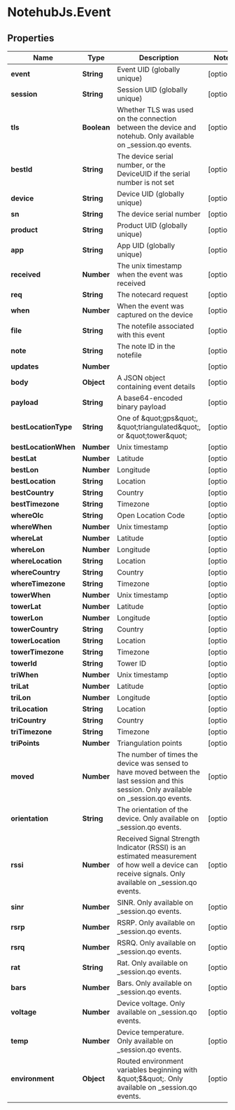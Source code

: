 # NotehubJs.Event

## Properties

| Name                 | Type        | Description                                                                                                                                            | Notes      |
| -------------------- | ----------- | ------------------------------------------------------------------------------------------------------------------------------------------------------ | ---------- |
| **event**            | **String**  | Event UID (globally unique)                                                                                                                            | [optional] |
| **session**          | **String**  | Session UID (globally unique)                                                                                                                          | [optional] |
| **tls**              | **Boolean** | Whether TLS was used on the connection between the device and notehub. Only available on \_session.qo events.                                          | [optional] |
| **bestId**           | **String**  | The device serial number, or the DeviceUID if the serial number is not set                                                                             | [optional] |
| **device**           | **String**  | Device UID (globally unique)                                                                                                                           | [optional] |
| **sn**               | **String**  | The device serial number                                                                                                                               | [optional] |
| **product**          | **String**  | Product UID (globally unique)                                                                                                                          | [optional] |
| **app**              | **String**  | App UID (globally unique)                                                                                                                              | [optional] |
| **received**         | **Number**  | The unix timestamp when the event was received                                                                                                         | [optional] |
| **req**              | **String**  | The notecard request                                                                                                                                   | [optional] |
| **when**             | **Number**  | When the event was captured on the device                                                                                                              | [optional] |
| **file**             | **String**  | The notefile associated with this event                                                                                                                | [optional] |
| **note**             | **String**  | The note ID in the notefile                                                                                                                            | [optional] |
| **updates**          | **Number**  |                                                                                                                                                        | [optional] |
| **body**             | **Object**  | A JSON object containing event details                                                                                                                 | [optional] |
| **payload**          | **String**  | A base64-encoded binary payload                                                                                                                        | [optional] |
| **bestLocationType** | **String**  | One of \&quot;gps\&quot;, \&quot;triangulated\&quot;, or \&quot;tower\&quot;                                                                           | [optional] |
| **bestLocationWhen** | **Number**  | Unix timestamp                                                                                                                                         | [optional] |
| **bestLat**          | **Number**  | Latitude                                                                                                                                               | [optional] |
| **bestLon**          | **Number**  | Longitude                                                                                                                                              | [optional] |
| **bestLocation**     | **String**  | Location                                                                                                                                               | [optional] |
| **bestCountry**      | **String**  | Country                                                                                                                                                | [optional] |
| **bestTimezone**     | **String**  | Timezone                                                                                                                                               | [optional] |
| **whereOlc**         | **String**  | Open Location Code                                                                                                                                     | [optional] |
| **whereWhen**        | **Number**  | Unix timestamp                                                                                                                                         | [optional] |
| **whereLat**         | **Number**  | Latitude                                                                                                                                               | [optional] |
| **whereLon**         | **Number**  | Longitude                                                                                                                                              | [optional] |
| **whereLocation**    | **String**  | Location                                                                                                                                               | [optional] |
| **whereCountry**     | **String**  | Country                                                                                                                                                | [optional] |
| **whereTimezone**    | **String**  | Timezone                                                                                                                                               | [optional] |
| **towerWhen**        | **Number**  | Unix timestamp                                                                                                                                         | [optional] |
| **towerLat**         | **Number**  | Latitude                                                                                                                                               | [optional] |
| **towerLon**         | **Number**  | Longitude                                                                                                                                              | [optional] |
| **towerCountry**     | **String**  | Country                                                                                                                                                | [optional] |
| **towerLocation**    | **String**  | Location                                                                                                                                               | [optional] |
| **towerTimezone**    | **String**  | Timezone                                                                                                                                               | [optional] |
| **towerId**          | **String**  | Tower ID                                                                                                                                               | [optional] |
| **triWhen**          | **Number**  | Unix timestamp                                                                                                                                         | [optional] |
| **triLat**           | **Number**  | Latitude                                                                                                                                               | [optional] |
| **triLon**           | **Number**  | Longitude                                                                                                                                              | [optional] |
| **triLocation**      | **String**  | Location                                                                                                                                               | [optional] |
| **triCountry**       | **String**  | Country                                                                                                                                                | [optional] |
| **triTimezone**      | **String**  | Timezone                                                                                                                                               | [optional] |
| **triPoints**        | **Number**  | Triangulation points                                                                                                                                   | [optional] |
| **moved**            | **Number**  | The number of times the device was sensed to have moved between the last session and this session. Only available on \_session.qo events.              | [optional] |
| **orientation**      | **String**  | The orientation of the device. Only available on \_session.qo events.                                                                                  | [optional] |
| **rssi**             | **Number**  | Received Signal Strength Indicator (RSSI) is an estimated measurement of how well a device can receive signals. Only available on \_session.qo events. | [optional] |
| **sinr**             | **Number**  | SINR. Only available on \_session.qo events.                                                                                                           | [optional] |
| **rsrp**             | **Number**  | RSRP. Only available on \_session.qo events.                                                                                                           | [optional] |
| **rsrq**             | **Number**  | RSRQ. Only available on \_session.qo events.                                                                                                           | [optional] |
| **rat**              | **String**  | Rat. Only available on \_session.qo events.                                                                                                            | [optional] |
| **bars**             | **Number**  | Bars. Only available on \_session.qo events.                                                                                                           | [optional] |
| **voltage**          | **Number**  | Device voltage. Only available on \_session.qo events.                                                                                                 | [optional] |
| **temp**             | **Number**  | Device temperature. Only available on \_session.qo events.                                                                                             | [optional] |
| **environment**      | **Object**  | Routed environment variables beginning with \&quot;$\&quot;. Only available on \_session.qo events.                                                    | [optional] |

